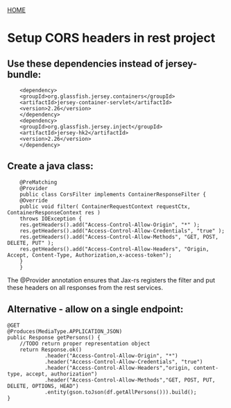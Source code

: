 [HOME](/README.md)

# Setup CORS headers in rest project

## Use these dependencies instead of jersey-bundle:

        <dependency>
        <groupId>org.glassfish.jersey.containers</groupId>
        <artifactId>jersey-container-servlet</artifactId>
        <version>2.26</version>
        </dependency>
        <dependency>
        <groupId>org.glassfish.jersey.inject</groupId>
        <artifactId>jersey-hk2</artifactId>
        <version>2.26</version>
        </dependency>

## Create a java class:

        @PreMatching
        @Provider
        public class CorsFilter implements ContainerResponseFilter {
        @Override
        public void filter( ContainerRequestContext requestCtx, ContainerResponseContext res )
        throws IOException {
        res.getHeaders().add("Access-Control-Allow-Origin", "*" );
        res.getHeaders().add("Access-Control-Allow-Credentials", "true" );
        res.getHeaders().add("Access-Control-Allow-Methods", "GET, POST, DELETE, PUT" );
        res.getHeaders().add("Access-Control-Allow-Headers", "Origin, Accept, Content-Type, Authorization,x-access-token");
        }
        }

The @Provider annotation ensures that Jax-rs registers the filter and put these headers on all responses from the rest services.


## Alternative - allow on a single endpoint:

    @GET
    @Produces(MediaType.APPLICATION_JSON)
    public Response getPersons() {
        //TODO return proper representation object
        return Response.ok()
                .header("Access-Control-Allow-Origin", "*")
                .header("Access-Control-Allow-Credentials", "true")
                .header("Access-Control-Allow-Headers","origin, content-type, accept, authorization")
                .header("Access-Control-Allow-Methods","GET, POST, PUT, DELETE, OPTIONS, HEAD")
                .entity(gson.toJson(df.getAllPersons())).build();
    }